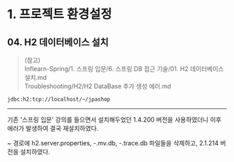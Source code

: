 # 1. 프로젝트 환경설정
## 04. H2 데이터베이스 설치
> (참고)   
> Inflearn-Spring/1. 스프링 입문/6. 스프링 DB 접근 기술/01. H2 데이터베이스 설치.md   
> Troubleshooting/H2/H2 DataBase 추가 생성 에러.md

```
jdbc:h2:tcp://localhost/~/jpashop
```

***
기존 '스프링 입문' 강의를 들으면서 설치해두었던 1.4.200 버전을 사용하였더니 이후 에러가 발생하여 결국 재설치하였다.

~ 경로에 h2.server.properties, -.mv.db, -.trace.db 파일들을 삭제하고, 2.1.214 버전을 설치하였다.
